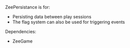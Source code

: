 ZeePersistance is for:
* Persisting data between play sessions
* The flag system can also be used for triggering events

Dependencies:
* ZeeGame